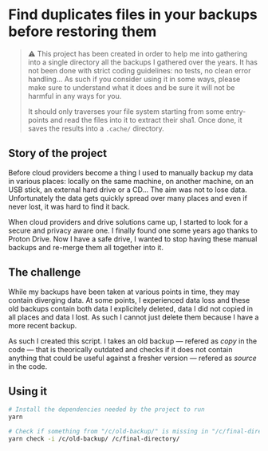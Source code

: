 # Find duplicates files in your backups before restoring them

> ⚠️ This project has been created in order to help me into gathering into a single directory all the backups I gathered over the years. It has not been done with strict coding guidelines: no tests, no clean error handling... As such if you consider using it in some ways, please make sure to understand what it does and be sure it will not be harmful in any ways for you.
>
> It should only traverses your file system starting from some entry-points and read the files into it to extract their sha1. Once done, it saves the results into a `.cache/` directory.

## Story of the project

Before cloud providers become a thing I used to manually backup my data in various places: locally on the same machine, on another machine, on an USB stick, an external hard drive or a CD... The aim was not to lose data. Unfortunately the data gets quickly spread over many places and even if never lost, it was hard to find it back.

When cloud providers and drive solutions came up, I started to look for a secure and privacy aware one. I finally found one some years ago thanks to Proton Drive. Now I have a safe drive, I wanted to stop having these manual backups and re-merge them all together into it.

## The challenge

While my backups have been taken at various points in time, they may contain diverging data. At some points, I experienced data loss and these old backups contain both data I explicitely deleted, data I did not copied in all places and data I lost. As such I cannot just delete them because I have a more recent backup.

As such I created this script. I takes an old backup — refered as _copy_ in the code — that is theorically outdated and checks if it does not contain anything that could be useful against a fresher version — refered as _source_ in the code.

## Using it

```sh
# Install the dependencies needed by the project to run
yarn

# Check if something from "/c/old-backup/" is missing in "/c/final-directory/"
yarn check -i /c/old-backup/ /c/final-directory/
```
